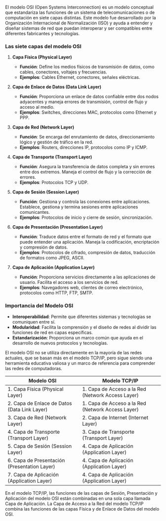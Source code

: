 El modelo OSI (Open Systems Interconnection) es un modelo conceptual que estandariza las funciones de un sistema de telecomunicaciones o de computación en siete capas distintas. Este modelo fue desarrollado por la Organización Internacional de Normalización (ISO) y ayuda a entender y diseñar sistemas de red que puedan interoperar y ser compatibles entre diferentes fabricantes y tecnologías.

### Las siete capas del modelo OSI

1. **Capa Física (Physical Layer)**
   - **Función**: Define los medios físicos de transmisión de datos, como cables, conectores, voltajes y frecuencias. 
   - **Ejemplos**: Cables Ethernet, conectores, señales eléctricas.

2. **Capa de Enlace de Datos (Data Link Layer)**
   - **Función**: Proporciona un enlace de datos confiable entre dos nodos adyacentes y maneja errores de transmisión, control de flujo y acceso al medio.
   - **Ejemplos**: Switches, direcciones MAC, protocolos como Ethernet y PPP.

3. **Capa de Red (Network Layer)**
   - **Función**: Se encarga del enrutamiento de datos, direccionamiento lógico y gestión de tráfico en la red.
   - **Ejemplos**: Routers, direcciones IP, protocolos como IP y ICMP.

4. **Capa de Transporte (Transport Layer)**
   - **Función**: Asegura la transferencia de datos completa y sin errores entre dos extremos. Maneja el control de flujo y la corrección de errores.
   - **Ejemplos**: Protocolos TCP y UDP.

5. **Capa de Sesión (Session Layer)**
   - **Función**: Gestiona y controla las conexiones entre aplicaciones. Establece, gestiona y termina sesiones entre aplicaciones comunicantes.
   - **Ejemplos**: Protocolos de inicio y cierre de sesión, sincronización.

6. **Capa de Presentación (Presentation Layer)**
   - **Función**: Traduce datos entre el formato de red y el formato que puede entender una aplicación. Maneja la codificación, encriptación y compresión de datos.
   - **Ejemplos**: Protocolos de cifrado, compresión de datos, traducción de formatos como JPEG, ASCII.

7. **Capa de Aplicación (Application Layer)**
   - **Función**: Proporciona servicios directamente a las aplicaciones de usuario. Facilita el acceso a los servicios de red.
   - **Ejemplos**: Navegadores web, clientes de correo electrónico, protocolos como HTTP, FTP, SMTP.

### Importancia del Modelo OSI

- **Interoperabilidad**: Permite que diferentes sistemas y tecnologías se comuniquen entre sí.
- **Modularidad**: Facilita la comprensión y el diseño de redes al dividir las funciones de red en capas específicas.
- **Estandarización**: Proporciona un marco común que ayuda en el desarrollo de nuevos protocolos y tecnologías.

El modelo OSI no se utiliza directamente en la mayoría de las redes actuales, que se basan más en el modelo TCP/IP, pero sigue siendo una herramienta educativa valiosa y un marco de referencia para comprender las redes de computadoras.

| **Modelo OSI**                       | **Modelo TCP/IP**             |
|--------------------------------------|-------------------------------|
| 1. Capa Física (Physical Layer)      | 1. Capa de Acceso a la Red (Network Access Layer) |
| 2. Capa de Enlace de Datos (Data Link Layer) | 1. Capa de Acceso a la Red (Network Access Layer) |
| 3. Capa de Red (Network Layer)       | 2. Capa de Internet (Internet Layer) |
| 4. Capa de Transporte (Transport Layer) | 3. Capa de Transporte (Transport Layer) |
| 5. Capa de Sesión (Session Layer)    | 4. Capa de Aplicación (Application Layer) |
| 6. Capa de Presentación (Presentation Layer) | 4. Capa de Aplicación (Application Layer) |
| 7. Capa de Aplicación (Application Layer) | 4. Capa de Aplicación (Application Layer) |

En el modelo TCP/IP, las funciones de las capas de Sesión, Presentación y Aplicación del modelo OSI están combinadas en una sola capa llamada Capa de Aplicación. La Capa de Acceso a la Red del modelo TCP/IP combina las funciones de las capas Física y de Enlace de Datos del modelo OSI.